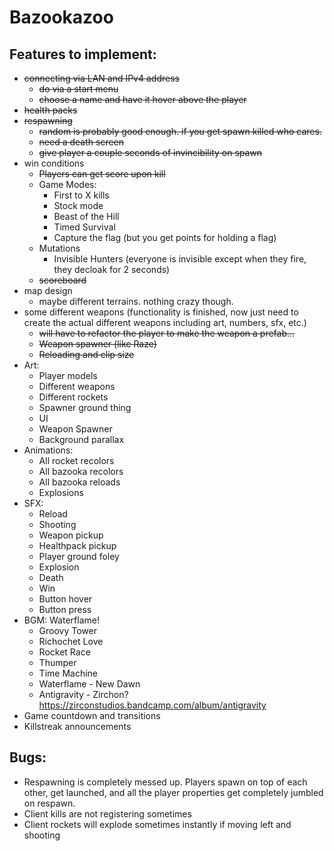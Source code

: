 # Bazookazoo

## Features to implement:

- ~~connecting via LAN and IPv4 address~~
  - ~~do via a start menu~~
  - ~~choose a name and have it hover above the player~~
- ~~health packs~~
- ~~respawning~~
  - ~~random is probably good enough. if you get spawn killed who cares.~~
  - ~~need a death screen~~
  - ~~give player a couple seconds of invincibility on spawn~~
- win conditions
  - ~~Players can get score upon kill~~
  - Game Modes:
    - First to X kills
    - Stock mode
    - Beast of the Hill
    - Timed Survival
    - Capture the flag (but you get points for holding a flag)
  - Mutations
    - Invisible Hunters (everyone is invisible except when they fire, they decloak for 2 seconds)
  - ~~scoreboard~~
- map design
  - maybe different terrains. nothing crazy though.
- some different weapons (functionality is finished, now just need to create the actual different weapons including art, numbers, sfx, etc.)
  - ~~will have to refactor the player to make the weapon a prefab...~~
  - ~~Weapon spawner (like Raze)~~
  - ~~Reloading and clip size~~
- Art:
  - Player models
  - Different weapons
  - Different rockets
  - Spawner ground thing
  - UI
  - Weapon Spawner
  - Background parallax
- Animations:
  - All rocket recolors
  - All bazooka recolors
  - All bazooka reloads
  - Explosions
- SFX:
  - Reload
  - Shooting
  - Weapon pickup
  - Healthpack pickup
  - Player ground foley
  - Explosion
  - Death
  - Win
  - Button hover
  - Button press
- BGM: Waterflame!
  - Groovy Tower
  - Richochet Love
  - Rocket Race
  - Thumper
  - Time Machine
  - Waterflame - New Dawn
  - Antigravity - Zirchon? https://zirconstudios.bandcamp.com/album/antigravity  
- Game countdown and transitions
- Killstreak announcements

## Bugs:
- Respawning is completely messed up. Players spawn on top of each other, get launched, and all the player properties get completely jumbled on respawn.
- Client kills are not registering sometimes
- Client rockets will explode sometimes instantly if moving left and shooting
